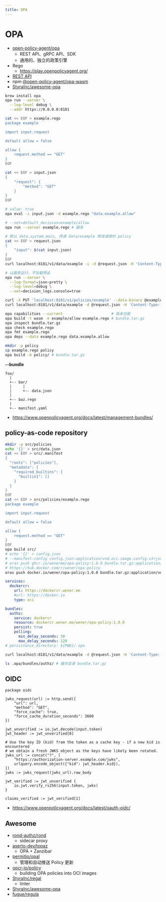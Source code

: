 ```yaml
---
title: OPA
---
```


# OPA

- [open-policy-agent/opa](https://github.com/open-policy-agent/opa)
  - REST API、gRPC API、SDK
  - 通用的、独立的政策引擎
- Rego
  - https://play.openpolicyagent.org/
- [REST API](https://www.openpolicyagent.org/docs/latest/rest-api/)
- npm [@open-policy-agent/opa-wasm](https://github.com/open-policy-agent/npm-opa-wasm)
- [StyraInc/awesome-opa](https://github.com/StyraInc/awesome-opa)

```bash
brew install opa
opa run --server \
  --log-level debug \
  --addr https://0.0.0.0:8181

cat << EOF > example.rego
package example

import input.request

default allow = false

allow {
	request.method == "GET"
}
EOF

cat << EOF > input.json
{
    "request": {
        "method": "GET"
    }
}
EOF

# value: true
opa eval -i input.json -d example.rego "data.example.allow"

# --set=default_decision=example/allow
opa run --server example.rego # 服务

# 默认 data.system.main, 传递 data/example 修改调用的 policy
cat << EOF > request.json
{
    "input": $(cat input.json)
}
EOF
curl localhost:8181/v1/data/example -i -d @request.json -H 'Content-Type: application/json'

# 以服务运行，不加载预设
opa run --server \
  --log-format=json-pretty \
  --log-level=debug \
  --set=decision_logs.console=true

curl -X PUT 'localhost:8181/v1/policies/example' --data-binary @example.rego
curl localhost:8181/v1/data/example -d @request.json -H 'Content-Type: application/json' -s | jq

opa capabilities --current                      # 版本功能
opa build -t wasm -e example/allow example.rego # bundle.tar.gz
opa inspect bundle.tar.gz
opa check example.rego
opa fmt example.rego
opa deps --data example.rego data.example.allow

mkdir -p policy
cp example.rego policy
opa build -b policy/ # bundle.tar.gz
```

**--bundle**

```
foo/
  |
  +-- bar/
  |     |
  |     +-- data.json
  |
  +-- baz.rego
  |
  +-- manifest.yaml
```

- https://www.openpolicyagent.org/docs/latest/management-bundles/

## policy-as-code repository

```bash
mkdir -p src/policies
echo '{}' > src/data.json
cat << EOF > src/.manifest
{
  "roots": ["policies"],
  "metadata": {
    "required_builtins": {
      "builtin1": []
    }
  }
}
EOF
cat << EOF > src/policies/example.rego
package example

import input.request

default allow = false

allow {
	request.method == "GET"
}
EOF
opa build src/
# echo '{}' > config.json
# --manifest-config config.json:application/vnd.oci.image.config.v1+json
# oras push ghcr.io/wenerme/opa-policy:1.0.0 bundle.tar.gz:application/vnd.oci.image.layer.v1.tar+gzip
# https://hub.docker.com/r/wener/opa-policy
oras push docker.io/wener/opa-policy:1.0.0 bundle.tar.gz:application/vnd.oci.image.layer.v1.tar+gzip
```

```yaml
services:
  dockercr:
    url: https://dockercr.wener.me
    #url: https://docker.io
    type: oci

bundles:
  authz:
    service: dockercr
    resource: dockercr.wener.me/wener/opa-policy:1.0.0
    persist: true
    polling:
      min_delay_seconds: 30
      max_delay_seconds: 120
# persistence_directory: ${PWD}/.opa
```

```bash
curl localhost:8181/v1/data/example -d @request.json -H 'Content-Type: application/json' -s | jq

ls .opa/bundles/authz/ # 缓存目录 bundle.tar.gz
```

## OIDC

```rego
package oidc

jwks_request(url) := http.send({
    "url": url,
    "method": "GET",
    "force_cache": true,
    "force_cache_duration_seconds": 3600
})

jwt_unverified := io.jwt.decode(input.token)
jwt_header := jwt_unverified[0]

# Use the key ID (kid) from the token as a cache key - if a new kid is encountered
# we obtain a fresh JWKS object as the keys have likely been rotated.
jwks_url := concat("?", [
    "https://authorization-server.example.com/jwks",
    urlquery.encode_object({"kid": jwt_header.kid}),
])
jwks := jwks_request(jwks_url).raw_body

jwt_verified := jwt_unverified {
    io.jwt.verify_rs256(input.token, jwks)
}

claims_verified := jwt_verified[1]
```

- https://www.openpolicyagent.org/docs/latest/oauth-oidc/

## Awesome

- [rond-authz/rond](https://github.com/rond-authz/rond)
  - sidecar proxy
- [aserto-dev/topaz](https://github.com/aserto-dev/topaz)
  - OPA + Zanzibar
- [permitio/opal](./opal.md)
  - 管理和自动推送 Policy 更新
- [opcr-io/policy](https://github.com/opcr-io/policy)
  - building OPA policies into OCI images
- [StyraInc/regal](https://github.com/StyraInc/regal)
  - linter
- [StyraInc/awesome-opa](https://github.com/StyraInc/awesome-opa)
- [fugue/regula](https://github.com/fugue/regula)
